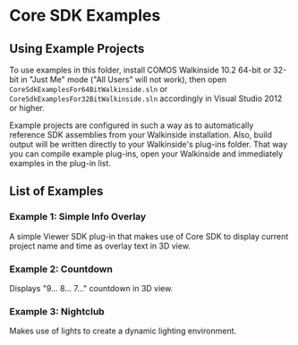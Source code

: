 Core SDK Examples
=================

## Using Example Projects

To use examples in this folder, install COMOS Walkinside 10.2 64-bit
or 32-bit in "Just Me" mode ("All Users" will not work), then open 
`CoreSdkExamplesFor64BitWalkinside.sln` or `CoreSdkExamplesFor32BitWalkinside.sln` 
accordingly in Visual Studio 2012 or higher.

Example projects are configured in such a way as to automatically reference
SDK assemblies from your Walkinside installation. Also, build output will be
written directly to your Walkinside's plug-ins folder. That way you can
compile example plug-ins, open your Walkinside and immediately examples in the
plug-in list.


## List of Examples

### Example 1: Simple Info Overlay

A simple Viewer SDK plug-in that makes use of Core SDK to display current
project name and time as overlay text in 3D view.

### Example 2: Countdown

Displays "9... 8... 7..." countdown in 3D view.

### Example 3: Nightclub

Makes use of lights to create a dynamic lighting environment.

